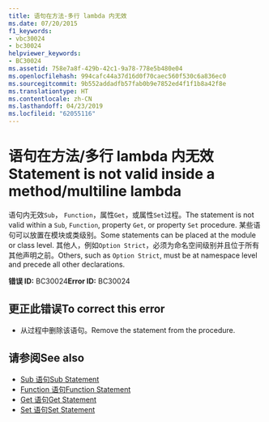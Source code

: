 ```yaml
---
title: 语句在方法-多行 lambda 内无效
ms.date: 07/20/2015
f1_keywords:
- vbc30024
- bc30024
helpviewer_keywords:
- BC30024
ms.assetid: 758e7a8f-429b-42c1-9a78-778e5b480e04
ms.openlocfilehash: 994cafc44a37d16d0f70caec560f530c6a836ec0
ms.sourcegitcommit: 9b552addadfb57fab0b9e7852ed4f1f1b8a42f8e
ms.translationtype: HT
ms.contentlocale: zh-CN
ms.lasthandoff: 04/23/2019
ms.locfileid: "62055116"
---
```

# <a name="statement-is-not-valid-inside-a-methodmultiline-lambda"></a><span data-ttu-id="41dd4-102">语句在方法/多行 lambda 内无效</span><span class="sxs-lookup"><span data-stu-id="41dd4-102">Statement is not valid inside a method/multiline lambda</span></span>
<span data-ttu-id="41dd4-103">语句内无效`Sub`， `Function`，属性`Get`，或属性`Set`过程。</span><span class="sxs-lookup"><span data-stu-id="41dd4-103">The statement is not valid within a `Sub`, `Function`, property `Get`, or property `Set` procedure.</span></span> <span data-ttu-id="41dd4-104">某些语句可以放置在模块或类级别。</span><span class="sxs-lookup"><span data-stu-id="41dd4-104">Some statements can be placed at the module or class level.</span></span> <span data-ttu-id="41dd4-105">其他人，例如`Option Strict`，必须为命名空间级别并且位于所有其他声明之前。</span><span class="sxs-lookup"><span data-stu-id="41dd4-105">Others, such as `Option Strict`, must be at namespace level and precede all other declarations.</span></span>  
  
 <span data-ttu-id="41dd4-106">**错误 ID:** BC30024</span><span class="sxs-lookup"><span data-stu-id="41dd4-106">**Error ID:** BC30024</span></span>  
  
## <a name="to-correct-this-error"></a><span data-ttu-id="41dd4-107">更正此错误</span><span class="sxs-lookup"><span data-stu-id="41dd4-107">To correct this error</span></span>  
  
- <span data-ttu-id="41dd4-108">从过程中删除该语句。</span><span class="sxs-lookup"><span data-stu-id="41dd4-108">Remove the statement from the procedure.</span></span>  
  
## <a name="see-also"></a><span data-ttu-id="41dd4-109">请参阅</span><span class="sxs-lookup"><span data-stu-id="41dd4-109">See also</span></span>

- [<span data-ttu-id="41dd4-110">Sub 语句</span><span class="sxs-lookup"><span data-stu-id="41dd4-110">Sub Statement</span></span>](../../../visual-basic/language-reference/statements/sub-statement.md)
- [<span data-ttu-id="41dd4-111">Function 语句</span><span class="sxs-lookup"><span data-stu-id="41dd4-111">Function Statement</span></span>](../../../visual-basic/language-reference/statements/function-statement.md)
- [<span data-ttu-id="41dd4-112">Get 语句</span><span class="sxs-lookup"><span data-stu-id="41dd4-112">Get Statement</span></span>](../../../visual-basic/language-reference/statements/get-statement.md)
- [<span data-ttu-id="41dd4-113">Set 语句</span><span class="sxs-lookup"><span data-stu-id="41dd4-113">Set Statement</span></span>](../../../visual-basic/language-reference/statements/set-statement.md)
